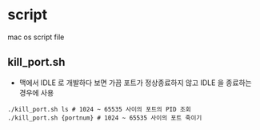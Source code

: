 # script
mac os script file

## kill_port.sh
- 맥에서 IDLE 로 개발하다 보면 가끔 포트가 정상종료하지 않고 IDLE 을 종료하는 경우에 사용
```shell
./kill_port.sh ls # 1024 ~ 65535 사이의 포트의 PID 조회
./kill_port.sh {portnum} # 1024 ~ 65535 사이의 포트 죽이기
```
